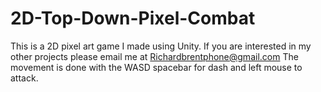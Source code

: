 # 2D-Top-Down-Pixel-Combat
This is a 2D pixel art game I made using Unity. If you are interested in my other projects please email me at Richardbrentphone@gmail.com
The movement is done with the WASD spacebar for dash and left mouse to attack.
